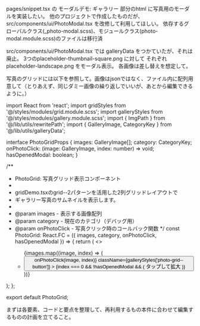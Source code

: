 pages/snippet.tsx の モーダルデモ: ギャラリー 部分のhtml に写真用のモーダルを実装したい。
他のプロジェクトで作成したものだが、 src/components/ui/PhotoModal.tsx を改修して利用してほしい。
依存するグローバルクラス(_photo-modal.scss)、モジュールクラス(photo-modal.module.scss)のファイルは移行済

src/components/ui/PhotoModal.tsx では galleryData をつかていたが、それは廃止。
3つのplaceholder-thumbnail-square.png に対して それぞれ placeholder-landscape.png をモーダル表示。
各画像は差し替えを想定して。

写真のグリッドには以下を参照して。画像はjsonではなく、ファイル内に配列用意して（とりあえず、同じダミー画像の繰り返しでいいが、あとから編集できるように。）


import React from 'react';
import gridStyles from '@/styles/modules/grid.module.scss';
import galleryStyles from '@/styles/modules/gallery.module.scss';
import { ImgPath } from '@/lib/utils/rewritePath';
import { GalleryImage, CategoryKey } from '@/lib/utils/galleryData';

interface PhotoGridProps {
  images: GalleryImage[];
  category: CategoryKey;
  onPhotoClick: (image: GalleryImage, index: number) => void;
  hasOpenedModal: boolean;
}

/**
 * PhotoGrid: 写真グリッド表示コンポーネント
 *
 * gridDemo.tsxのgrid--2パターンを活用した2列グリッドレイアウトで
 * ギャラリー写真のサムネイルを表示します。
 *
 * @param images - 表示する画像配列
 * @param category - 現在のカテゴリ（デバッグ用）
 * @param onPhotoClick - 写真クリック時のコールバック関数
 */
const PhotoGrid: React.FC<PhotoGridProps> = ({ images, category, onPhotoClick, hasOpenedModal }) => {
  return (
    <>
      <ul className={`${gridStyles.grid} ${gridStyles['grid--2']}  ${gridStyles['grid--sm-4']} ${galleryStyles['grid--container--list']}`} >
        {images.map((image, index) => (
          <li key={`${category}-${index}`}>
            <button
              onClick={() => onPhotoClick(image, index)}
              className={galleryStyles['photo-grid--button']}
            >
              <ImgPath
                src={image.thumbnail}
                alt={image.alt}
                className={galleryStyles['photo-grid--image']}
              />
              {index === 0 && !hasOpenedModal && (
                <span className={galleryStyles['guide--overlay']}>
                  タップして拡大
                </span>
              )}
            </button>
          </li>
        ))}
      </ul>
    </>
  );
};

export default PhotoGrid;

まずは各要素、コードと要点を整理して、再利用するもの本件に合わせて編集するものの計画を立てること。